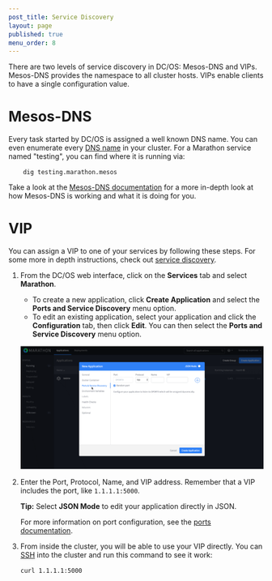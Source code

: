 ```yaml
---
post_title: Service Discovery
layout: page
published: true
menu_order: 8
---
```


There are two levels of service discovery in DC/OS: Mesos-DNS and VIPs. Mesos-DNS provides the namespace to all cluster hosts. VIPs enable clients to have a single configuration value.

# Mesos-DNS

Every task started by DC/OS is assigned a well known DNS name. You can even enumerate every [DNS name][5] in your cluster. For a Marathon service named "testing", you can find where it is running via:

        dig testing.marathon.mesos

Take a look at the [Mesos-DNS documentation][4] for a more in-depth look at how Mesos-DNS is working and what it is doing for you.

# VIP

You can assign a VIP to one of your services by following these steps. For some more in depth instructions, check out [service discovery][1].

1.  From the DC/OS web interface, click on the **Services** tab and select **Marathon**.

    *   To create a new application, click **Create Application** and select the **Ports and Service Discovery** menu option.
    *   To edit an existing application, select your application and click the **Configuration** tab, then click **Edit**. You can then select the **Ports and Service Discovery** menu option.

    ![Marathon Ports](/assets/images/ui-marathon-ports.gif)

2.  Enter the Port, Protocol, Name, and VIP address. Remember that a VIP includes the port, like `1.1.1.1:5000`.

    **Tip:** Select **JSON Mode** to edit your application directly in JSON.

    For more information on port configuration, see the [ports documentation][1].

3.  From inside the cluster, you will be able to use your VIP directly. You can [SSH][3] into the cluster and run this command to see it work:

        curl 1.1.1.1:5000

[1]: /usage/service-discovery/
[2]: https://mesosphere.github.io/marathon/docs/ports.html
[3]: /administration/sshcluster/
[4]: /usage/service-discovery/Mesos-DNS/
[5]: /usage/service-discovery/dns-naming/
